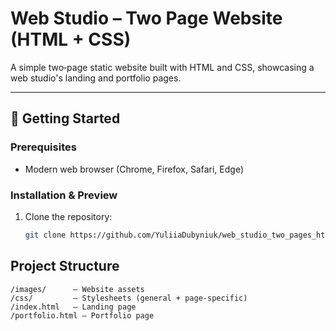 # Web Studio – Two Page Website (HTML + CSS)

A simple two‑page static website built with HTML and CSS, showcasing a web studio's landing and portfolio pages.

---

## 🚀 Getting Started

### Prerequisites
- Modern web browser (Chrome, Firefox, Safari, Edge)

### Installation & Preview
1. Clone the repository:
   ```bash
   git clone https://github.com/YuliiaDubyniuk/web_studio_two_pages_html_css.git

## Project Structure
```
/images/      — Website assets
/css/         — Stylesheets (general + page-specific)
/index.html   — Landing page
/portfolio.html — Portfolio page
```
